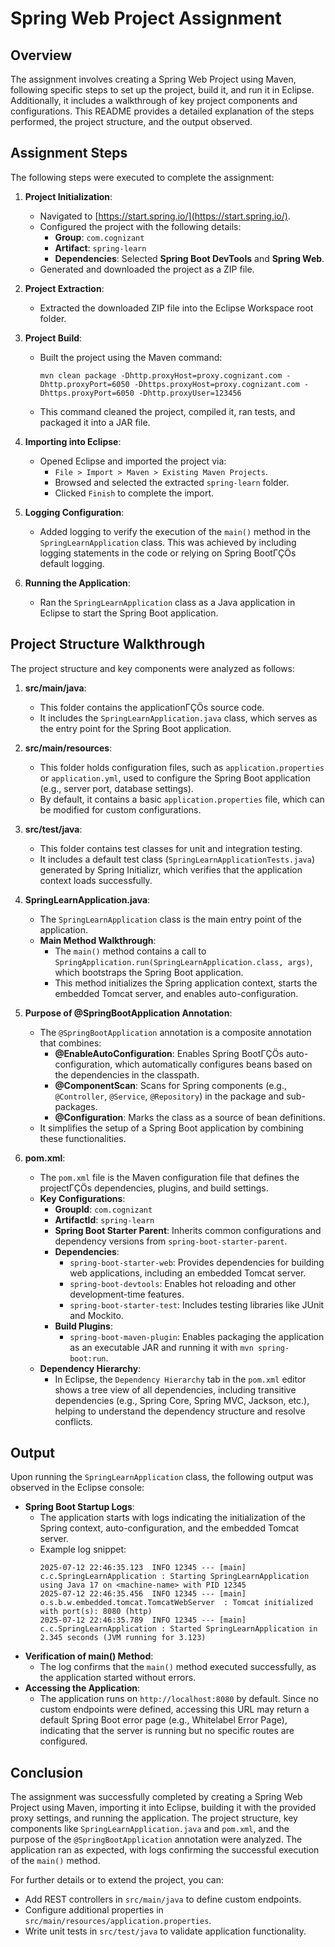 # Spring Web Project Assignment

## Overview
The assignment involves creating a Spring Web Project using Maven, following specific steps to set up the project, build it, and run it in Eclipse. Additionally, it includes a walkthrough of key project components and configurations. This README provides a detailed explanation of the steps performed, the project structure, and the output observed.

## Assignment Steps
The following steps were executed to complete the assignment:

1. **Project Initialization**:
   - Navigated to [https://start.spring.io/](https://start.spring.io/).
   - Configured the project with the following details:
     - **Group**: `com.cognizant`
     - **Artifact**: `spring-learn`
     - **Dependencies**: Selected **Spring Boot DevTools** and **Spring Web**.
   - Generated and downloaded the project as a ZIP file.

2. **Project Extraction**:
   - Extracted the downloaded ZIP file into the Eclipse Workspace root folder.

3. **Project Build**:
   - Built the project using the Maven command:
     ```console
     mvn clean package -Dhttp.proxyHost=proxy.cognizant.com -Dhttp.proxyPort=6050 -Dhttps.proxyHost=proxy.cognizant.com -Dhttps.proxyPort=6050 -Dhttp.proxyUser=123456
     ```
   - This command cleaned the project, compiled it, ran tests, and packaged it into a JAR file.

4. **Importing into Eclipse**:
   - Opened Eclipse and imported the project via:
     - `File > Import > Maven > Existing Maven Projects`.
     - Browsed and selected the extracted `spring-learn` folder.
     - Clicked `Finish` to complete the import.

5. **Logging Configuration**:
   - Added logging to verify the execution of the `main()` method in the `SpringLearnApplication` class. This was achieved by including logging statements in the code or relying on Spring BootΓÇÖs default logging.

6. **Running the Application**:
   - Ran the `SpringLearnApplication` class as a Java application in Eclipse to start the Spring Boot application.

## Project Structure Walkthrough
The project structure and key components were analyzed as follows:

1. **src/main/java**:
   - This folder contains the applicationΓÇÖs source code.
   - It includes the `SpringLearnApplication.java` class, which serves as the entry point for the Spring Boot application.

2. **src/main/resources**:
   - This folder holds configuration files, such as `application.properties` or `application.yml`, used to configure the Spring Boot application (e.g., server port, database settings).
   - By default, it contains a basic `application.properties` file, which can be modified for custom configurations.

3. **src/test/java**:
   - This folder contains test classes for unit and integration testing.
   - It includes a default test class (`SpringLearnApplicationTests.java`) generated by Spring Initializr, which verifies that the application context loads successfully.

4. **SpringLearnApplication.java**:
   - The `SpringLearnApplication` class is the main entry point of the application.
   - **Main Method Walkthrough**:
     - The `main()` method contains a call to `SpringApplication.run(SpringLearnApplication.class, args)`, which bootstraps the Spring Boot application.
     - This method initializes the Spring application context, starts the embedded Tomcat server, and enables auto-configuration.

5. **Purpose of @SpringBootApplication Annotation**:
   - The `@SpringBootApplication` annotation is a composite annotation that combines:
     - **@EnableAutoConfiguration**: Enables Spring BootΓÇÖs auto-configuration, which automatically configures beans based on the dependencies in the classpath.
     - **@ComponentScan**: Scans for Spring components (e.g., `@Controller`, `@Service`, `@Repository`) in the package and sub-packages.
     - **@Configuration**: Marks the class as a source of bean definitions.
   - It simplifies the setup of a Spring Boot application by combining these functionalities.

6. **pom.xml**:
   - The `pom.xml` file is the Maven configuration file that defines the projectΓÇÖs dependencies, plugins, and build settings.
   - **Key Configurations**:
     - **GroupId**: `com.cognizant`
     - **ArtifactId**: `spring-learn`
     - **Spring Boot Starter Parent**: Inherits common configurations and dependency versions from `spring-boot-starter-parent`.
     - **Dependencies**:
       - `spring-boot-starter-web`: Provides dependencies for building web applications, including an embedded Tomcat server.
       - `spring-boot-devtools`: Enables hot reloading and other development-time features.
       - `spring-boot-starter-test`: Includes testing libraries like JUnit and Mockito.
     - **Build Plugins**:
       - `spring-boot-maven-plugin`: Enables packaging the application as an executable JAR and running it with `mvn spring-boot:run`.
   - **Dependency Hierarchy**:
     - In Eclipse, the `Dependency Hierarchy` tab in the `pom.xml` editor shows a tree view of all dependencies, including transitive dependencies (e.g., Spring Core, Spring MVC, Jackson, etc.), helping to understand the dependency structure and resolve conflicts.

## Output
Upon running the `SpringLearnApplication` class, the following output was observed in the Eclipse console:

- **Spring Boot Startup Logs**:
  - The application starts with logs indicating the initialization of the Spring context, auto-configuration, and the embedded Tomcat server.
  - Example log snippet:
    ```console
    2025-07-12 22:46:35.123  INFO 12345 --- [main] c.c.SpringLearnApplication : Starting SpringLearnApplication using Java 17 on <machine-name> with PID 12345
    2025-07-12 22:46:35.456  INFO 12345 --- [main] o.s.b.w.embedded.tomcat.TomcatWebServer  : Tomcat initialized with port(s): 8080 (http)
    2025-07-12 22:46:35.789  INFO 12345 --- [main] c.c.SpringLearnApplication : Started SpringLearnApplication in 2.345 seconds (JVM running for 3.123)
    ```
- **Verification of main() Method**:
  - The log confirms that the `main()` method executed successfully, as the application started without errors.
- **Accessing the Application**:
  - The application runs on `http://localhost:8080` by default. Since no custom endpoints were defined, accessing this URL may return a default Spring Boot error page (e.g., Whitelabel Error Page), indicating that the server is running but no specific routes are configured.

## Conclusion
The assignment was successfully completed by creating a Spring Web Project using Maven, importing it into Eclipse, building it with the provided proxy settings, and running the application. The project structure, key components like `SpringLearnApplication.java` and `pom.xml`, and the purpose of the `@SpringBootApplication` annotation were analyzed. The application ran as expected, with logs confirming the successful execution of the `main()` method.

For further details or to extend the project, you can:
- Add REST controllers in `src/main/java` to define custom endpoints.
- Configure additional properties in `src/main/resources/application.properties`.
- Write unit tests in `src/test/java` to validate application functionality.